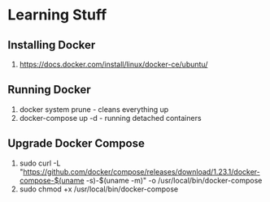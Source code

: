 Learning Stuff
=========

## Installing Docker
1. https://docs.docker.com/install/linux/docker-ce/ubuntu/

## Running Docker
1. docker system prune - cleans everything up
2. docker-compose up -d - running detached containers

## Upgrade Docker Compose
1. sudo curl -L "https://github.com/docker/compose/releases/download/1.23.1/docker-compose-$(uname -s)-$(uname -m)" -o /usr/local/bin/docker-compose
2. sudo chmod +x /usr/local/bin/docker-compose